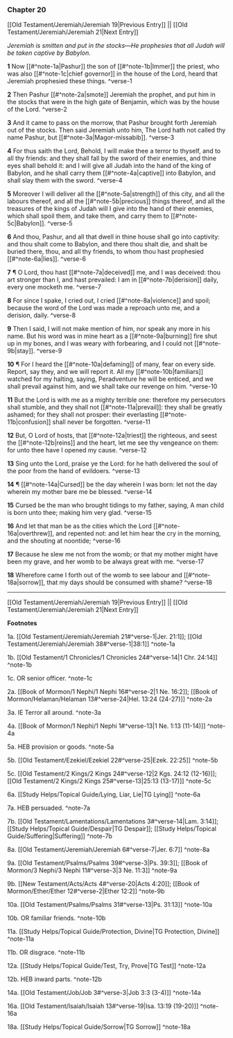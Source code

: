 ### Chapter 20

[[Old Testament/Jeremiah/Jeremiah 19|Previous Entry]]  ||  [[Old Testament/Jeremiah/Jeremiah 21|Next Entry]]

*Jeremiah is smitten and put in the stocks—He prophesies that all Judah will be taken captive by Babylon.*

**1**  Now [[#^note-1a|Pashur]] the son of [[#^note-1b|Immer]] the priest, who was also [[#^note-1c|chief governor]] in the house of the Lord, heard that Jeremiah prophesied these things. ^verse-1

**2**  Then Pashur [[#^note-2a|smote]] Jeremiah the prophet, and put him in the stocks that were in the high gate of Benjamin, which was by the house of the Lord. ^verse-2

**3**  And it came to pass on the morrow, that Pashur brought forth Jeremiah out of the stocks. Then said Jeremiah unto him, The Lord hath not called thy name Pashur, but [[#^note-3a|Magor-missabib]]. ^verse-3

**4**  For thus saith the Lord, Behold, I will make thee a terror to thyself, and to all thy friends: and they shall fall by the sword of their enemies, and thine eyes shall behold it: and I will give all Judah into the hand of the king of Babylon, and he shall carry them [[#^note-4a|captive]] into Babylon, and shall slay them with the sword. ^verse-4

**5**  Moreover I will deliver all the [[#^note-5a|strength]] of this city, and all the labours thereof, and all the [[#^note-5b|precious]] things thereof, and all the treasures of the kings of Judah will I give into the hand of their enemies, which shall spoil them, and take them, and carry them to [[#^note-5c|Babylon]]. ^verse-5

**6**  And thou, Pashur, and all that dwell in thine house shall go into captivity: and thou shalt come to Babylon, and there thou shalt die, and shalt be buried there, thou, and all thy friends, to whom thou hast prophesied [[#^note-6a|lies]]. ^verse-6

**7**  ¶ O Lord, thou hast [[#^note-7a|deceived]] me, and I was deceived: thou art stronger than I, and hast prevailed: I am in [[#^note-7b|derision]] daily, every one mocketh me. ^verse-7

**8**  For since I spake, I cried out, I cried [[#^note-8a|violence]] and spoil; because the word of the Lord was made a reproach unto me, and a derision, daily. ^verse-8

**9**  Then I said, I will not make mention of him, nor speak any more in his name. But his word was in mine heart as a [[#^note-9a|burning]] fire shut up in my bones, and I was weary with forbearing, and I could not [[#^note-9b|stay]]. ^verse-9

**10**  ¶ For I heard the [[#^note-10a|defaming]] of many, fear on every side. Report, say they, and we will report it. All my [[#^note-10b|familiars]] watched for my halting, saying, Peradventure he will be enticed, and we shall prevail against him, and we shall take our revenge on him. ^verse-10

**11**  But the Lord is with me as a mighty terrible one: therefore my persecutors shall stumble, and they shall not [[#^note-11a|prevail]]: they shall be greatly ashamed; for they shall not prosper: their everlasting [[#^note-11b|confusion]] shall never be forgotten. ^verse-11

**12**  But, O Lord of hosts, that [[#^note-12a|triest]] the righteous, and seest the [[#^note-12b|reins]] and the heart, let me see thy vengeance on them: for unto thee have I opened my cause. ^verse-12

**13**  Sing unto the Lord, praise ye the Lord: for he hath delivered the soul of the poor from the hand of evildoers. ^verse-13

**14**  ¶ [[#^note-14a|Cursed]] be the day wherein I was born: let not the day wherein my mother bare me be blessed. ^verse-14

**15**  Cursed be the man who brought tidings to my father, saying, A man child is born unto thee; making him very glad. ^verse-15

**16**  And let that man be as the cities which the Lord [[#^note-16a|overthrew]], and repented not: and let him hear the cry in the morning, and the shouting at noontide; ^verse-16

**17**  Because he slew me not from the womb; or that my mother might have been my grave, and her womb to be always great with me. ^verse-17

**18**  Wherefore came I forth out of the womb to see labour and [[#^note-18a|sorrow]], that my days should be consumed with shame? ^verse-18


---
[[Old Testament/Jeremiah/Jeremiah 19|Previous Entry]]  ||  [[Old Testament/Jeremiah/Jeremiah 21|Next Entry]]


**Footnotes**


1a. [[Old Testament/Jeremiah/Jeremiah 21#^verse-1|Jer. 21:1]]; [[Old Testament/Jeremiah/Jeremiah 38#^verse-1|38:1]] ^note-1a

1b. [[Old Testament/1 Chronicles/1 Chronicles 24#^verse-14|1 Chr. 24:14]] ^note-1b

1c. OR senior officer. ^note-1c

2a. [[Book of Mormon/1 Nephi/1 Nephi 16#^verse-2|1 Ne. 16:2]]; [[Book of Mormon/Helaman/Helaman 13#^verse-24|Hel. 13:24 (24-27)]] ^note-2a

3a. IE Terror all around. ^note-3a

4a. [[Book of Mormon/1 Nephi/1 Nephi 1#^verse-13|1 Ne. 1:13 (11-14)]] ^note-4a

5a. HEB provision or goods. ^note-5a

5b. [[Old Testament/Ezekiel/Ezekiel 22#^verse-25|Ezek. 22:25]] ^note-5b

5c. [[Old Testament/2 Kings/2 Kings 24#^verse-12|2 Kgs. 24:12 (12-16)]]; [[Old Testament/2 Kings/2 Kings 25#^verse-13|25:13 (13-17)]] ^note-5c

6a. [[Study Helps/Topical Guide/Lying, Liar, Lie|TG Lying]] ^note-6a

7a. HEB persuaded. ^note-7a

7b. [[Old Testament/Lamentations/Lamentations 3#^verse-14|Lam. 3:14]]; [[Study Helps/Topical Guide/Despair|TG Despair]]; [[Study Helps/Topical Guide/Suffering|Suffering]] ^note-7b

8a. [[Old Testament/Jeremiah/Jeremiah 6#^verse-7|Jer. 6:7]] ^note-8a

9a. [[Old Testament/Psalms/Psalms 39#^verse-3|Ps. 39:3]]; [[Book of Mormon/3 Nephi/3 Nephi 11#^verse-3|3 Ne. 11:3]] ^note-9a

9b. [[New Testament/Acts/Acts 4#^verse-20|Acts 4:20]]; [[Book of Mormon/Ether/Ether 12#^verse-2|Ether 12:2]] ^note-9b

10a. [[Old Testament/Psalms/Psalms 31#^verse-13|Ps. 31:13]] ^note-10a

10b. OR familiar friends. ^note-10b

11a. [[Study Helps/Topical Guide/Protection, Divine|TG Protection, Divine]] ^note-11a

11b. OR disgrace. ^note-11b

12a. [[Study Helps/Topical Guide/Test, Try, Prove|TG Test]] ^note-12a

12b. HEB inward parts. ^note-12b

14a. [[Old Testament/Job/Job 3#^verse-3|Job 3:3 (3-4)]] ^note-14a

16a. [[Old Testament/Isaiah/Isaiah 13#^verse-19|Isa. 13:19 (19-20)]] ^note-16a

18a. [[Study Helps/Topical Guide/Sorrow|TG Sorrow]] ^note-18a